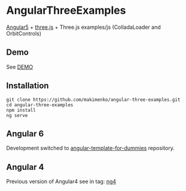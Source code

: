 # AngularThreeExamples
[Angular5](https://angular.io) + [three.js](https://github.com/mrdoob/three.js) + Three.js examples/js (ColladaLoader and OrbitControls)  

## Demo
See [DEMO](https://makimenko.github.io/angular-three-examples)

## Installation
```
git clone https://github.com/makimenko/angular-three-examples.git
cd angular-three-examples
npm install
ng serve
```

## Angular 6
Development switched to [angular-template-for-dummies](https://github.com/makimenko/angular-template-for-dummies/tree/threejs) repository.
  
## Angular 4
Previous version of Angular4 see in tag: [ng4](https://github.com/makimenko/angular-three-examples/tree/ng4)
 